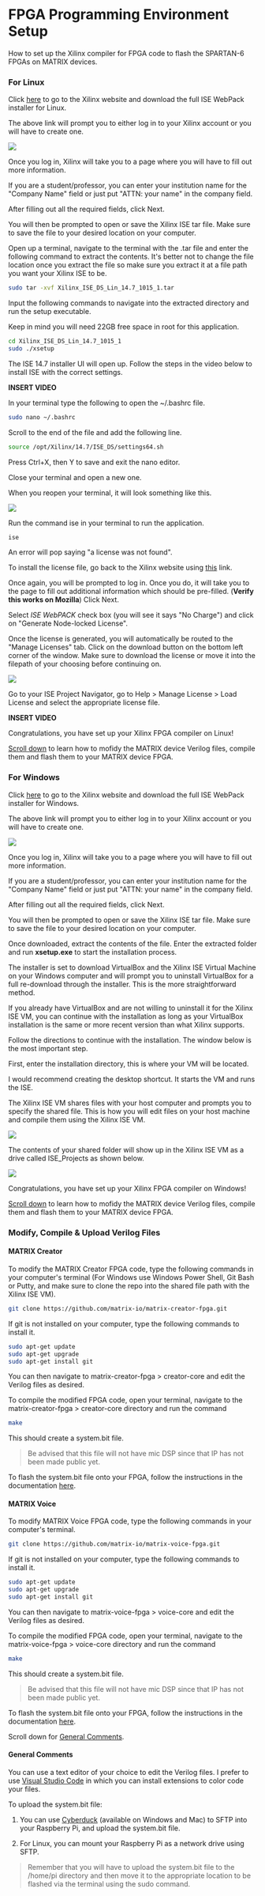 # FPGA Programming Environment Setup
How to set up the Xilinx compiler for FPGA code to flash the SPARTAN-6 FPGAs on MATRIX devices.

### For Linux

Click [here](https://www.xilinx.com/registration/sign-in.html?oamProtectedResource=wh%3Dwww.xilinx.com%20wu%3D%2Fmember%2Fforms%2Fdownload%2Fxef.html%3Ffilename%3DXilinx_ISE_DS_Lin_14.7_1015_1.tar%20wo%3D1%20rh%3Dhttps%3A%2F%2Fwww.xilinx.com%20ru%3D%252Fmember%252Fforms%252Fdownload%252Fxef.html%20rq%3Dfilename%253DXilinx_ISE_DS_Lin_14.7_1015_1.tar) to go to the Xilinx website and download the full ISE WebPack installer for Linux.

The above link will prompt you to either log in to your Xilinx account or you will have to create one.

![](/images/sign_in_sign_up.png)

Once you log in, Xilinx will take you to a page where you will have to fill out more information.

If you are a student/professor, you can enter your institution name for the "Company Name" field or just put "ATTN: your name" in the company field.

After filling out all the required fields, click Next.

You will then be prompted to open or save the Xilinx ISE tar file. Make sure to save the file to your desired location on your computer.

Open up a terminal, navigate to the terminal with the .tar file and enter the following command to extract the contents. It's better not to change the file location once you extract the file so make sure you extract it at a file path you want your Xilinx ISE to be.
```bash
sudo tar -xvf Xilinx_ISE_DS_Lin_14.7_1015_1.tar 
```
Input the following commands to navigate into the extracted directory and run the setup executable.

Keep in mind you will need 22GB free space in root for this application.

```bash
cd Xilinx_ISE_DS_Lin_14.7_1015_1
sudo ./xsetup
```
The ISE 14.7 installer UI will open up. Follow the steps in the video below to install ISE with the correct settings.

********INSERT VIDEO********

In your terminal type the following to open the ~/.bashrc file.
```bash
sudo nano ~/.bashrc
```
Scroll to the end of the file and add the following line.
```bash
source /opt/Xilinx/14.7/ISE_DS/settings64.sh 
```
Press Ctrl+X, then Y to save and exit the nano editor.

Close your terminal and open a new one.

When you reopen your terminal, it will look something like this.

![](/images/after_settings64_sourcing.png)

Run the command ise in your terminal to run the application.
```bash
ise
```
An error will pop saying "a license was not found". 

To install the license file, go back to the Xilinx website using [this](https://www.xilinx.com/member/forms/license-form.html) link. 

Once again, you will be prompted to log in. Once you do, it will take you to the page to fill out additional information which should be pre-filled. (**Verify this works on Mozilla**) Click Next.

Select *ISE WebPACK* check box (you will see it says "No Charge") and click on "Generate Node-locked License".

Once the license is generated, you will automatically be routed to the "Manage Licenses" tab. Click on the download button on the bottom left corner of the window. Make sure to download the license or move it into the filepath of your choosing before continuing on.

![](/images/download_license.png)

Go to your ISE Project Navigator, go to Help > Manage License > Load License and select the appropriate license file.

********INSERT VIDEO********

Congratulations, you have set up your Xilinx FPGA compiler on Linux!

[Scroll down](#modify-compile-&-upload-verilog-files) to learn how to mofidy the MATRIX device Verilog files, compile them and flash them to your MATRIX device FPGA.

### For Windows

Click [here](https://www.xilinx.com/registration/sign-in.html?oamProtectedResource=wh%3Dwww.xilinx.com%20wu%3D%2Fmember%2Fforms%2Fdownload%2Fxef.html%3Ffilename%3DXilinx_ISE_S6_Win10_14.7_ISE_VMs_0206_1.zip%20wo%3D1%20rh%3Dhttps%3A%2F%2Fwww.xilinx.com%20ru%3D%252Fmember%252Fforms%252Fdownload%252Fxef.html%20rq%3Dfilename%253DXilinx_ISE_S6_Win10_14.7_ISE_VMs_0206_1.zip) to go to the Xilinx website and download the full ISE WebPack installer for Windows.

The above link will prompt you to either log in to your Xilinx account or you will have to create one.

![](/images/sign_in_sign_up.png)

Once you log in, Xilinx will take you to a page where you will have to fill out more information.

If you are a student/professor, you can enter your institution name for the "Company Name" field or just put "ATTN: your name" in the company field.

After filling out all the required fields, click Next.

You will then be prompted to open or save the Xilinx ISE tar file. Make sure to save the file to your desired location on your computer.

Once downloaded, extract the contents of the file. Enter the extracted folder and run **xsetup.exe** to start the installation process.

The installer is set to download VirtualBox and the Xilinx ISE Virtual Machine on your Windows computer and will prompt you to uninstall VirtualBox for a full re-download through the installer. This is the more straightforward method.

If you already have VirtualBox and are not willing to uninstall it for the Xilinx ISE VM, you can continue with the installation as long as your VirtualBox installation is the same or more recent version than what Xilinx supports.

Follow the directions to continue with the installation. The window below is the most important step.

First, enter the installation directory, this is where your VM will be located.

I would recommend creating the desktop shortcut. It starts the VM and runs the ISE.

The Xilinx ISE VM shares files with your host computer and prompts you to specify the shared file. This is how you will edit files on your host machine and compile them using the Xilinx ISE VM.

![](/images/Xilinx_Windows_Install_1.png)

The contents of your shared folder will show up in the Xilinx ISE VM as a drive called ISE_Projects as shown below.

![](/images/Xilinx_Windows_After_Install.png)

Congratulations, you have set up your Xilinx FPGA compiler on Windows!

[Scroll down](#modify-compile-&-upload-verilog-files) to learn how to mofidy the MATRIX device Verilog files, compile them and flash them to your MATRIX device FPGA.

### Modify, Compile & Upload Verilog Files

#### MATRIX Creator

To modify the MATRIX Creator FPGA code, type the following commands in your computer's terminal (For Windows use Windows Power Shell, Git Bash or Putty, and make sure to clone the repo into the shared file path with the Xilinx ISE VM).
```bash
git clone https://github.com/matrix-io/matrix-creator-fpga.git
```
If git is not installed on your computer, type the following commands to install it.
```bash
sudo apt-get update
sudo apt-get upgrade
sudo apt-get install git
```
You can then navigate to matrix-creator-fpga > creator-core and edit the Verilog files as desired.

To compile the modified FPGA code, open your terminal, navigate to the matrix-creator-fpga > creator-core directory and run the command
```bash
make
```
This should create a system.bit file. 

> Be advised that this file will not have mic DSP since that IP has not been made public yet.

To flash the system.bit file onto your FPGA, follow the instructions in the documentation [here](https://matrix-io.github.io/matrix-documentation/matrix-creator/resources/fpga/).

#### MATRIX Voice

To modify MATRIX Voice FPGA code, type the following commands in your computer's terminal.
```bash
git clone https://github.com/matrix-io/matrix-voice-fpga.git
```
If git is not installed on your computer, type the following commands to install it.
```bash
sudo apt-get update
sudo apt-get upgrade
sudo apt-get install git
```
You can then navigate to matrix-voice-fpga > voice-core and edit the Verilog files as desired.

To compile the modified FPGA code, open your terminal, navigate to the matrix-voice-fpga > voice-core directory and run the command
```bash
make
```
This should create a system.bit file. 

> Be advised that this file will not have mic DSP since that IP has not been made public yet.

To flash the system.bit file onto your FPGA, follow the instructions in the documentation [here](https://matrix-io.github.io/matrix-documentation/matrix-voice/resources/fpga/).

Scroll down for [General Comments](#general-comments).

#### General Comments
You can use a text editor of your choice to edit the Verilog files. I prefer to use [Visual Studio Code](https://code.visualstudio.com/) in which you can install extensions to color code your files.

To upload the system.bit file:
1) You can use [Cyberduck](https://cyberduck.io/) (available on Windows and Mac) to SFTP into your Raspberry Pi, and upload the system.bit file.

2) For Linux, you can mount your Raspberry Pi as a network drive using SFTP.

> Remember that you will have to upload the system.bit file to the /home/pi directory and then move it to the appropriate location to be flashed via the terminal using the sudo command.